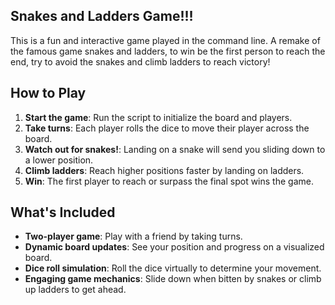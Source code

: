 ## Snakes and Ladders Game!!!
This is a fun and interactive game played in the command line. A remake of the famous game snakes and ladders, to win be the first person to reach the end, try to avoid the snakes and climb ladders to reach victory!

## How to Play
1. **Start the game**: Run the script to initialize the board and players.
2. **Take turns**: Each player rolls the dice to move their player across the board.
3. **Watch out for snakes!**: Landing on a snake will send you sliding down to a lower position.
4. **Climb ladders**: Reach higher positions faster by landing on ladders.
5. **Win**: The first player to reach or surpass the final spot wins the game.

## What's Included
- **Two-player game**: Play with a friend by taking turns.
- **Dynamic board updates**: See your position and progress on a visualized board.
- **Dice roll simulation**: Roll the dice virtually to determine your movement.
- **Engaging game mechanics**: Slide down when bitten by snakes or climb up ladders to get ahead.
